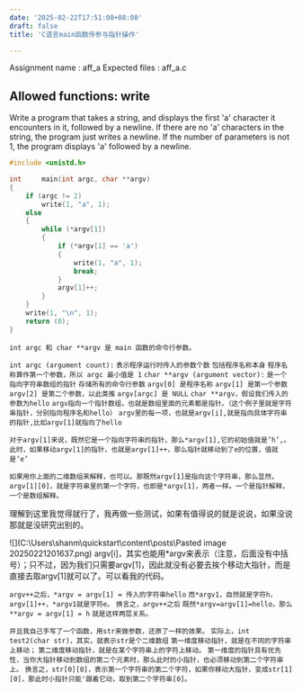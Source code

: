```yaml
---
date: '2025-02-22T17:51:00+08:00'
draft: false
title: 'C语言main函数传参与指针操作'

---
```


Assignment name  : aff_a
Expected files   : aff_a.c

Allowed functions: write
--------------------------------------------------------------------------------

Write a program that takes a string, and displays the first 'a' character it
encounters in it, followed by a newline. If there are no 'a' characters in the
string, the program just writes a newline. If the number of parameters is not
1, the program displays 'a' followed by a newline.
```c
#include <unistd.h>

int		main(int argc, char **argv)
{
	if (argc != 2)
		write(1, "a", 1);
	else
	{
		while (*argv[1])
		{
			if (*argv[1] == 'a')
			{
				write(1, "a", 1);
				break;
			}
			argv[1]++;
		}
	}
	write(1, "\n", 1);
	return (0);
}
```
`int argc 和 char **argv 是 main 函数的命令行参数。`

`int argc (argument count):`
`表示程序运行时传入的参数个数`
`包括程序名称本身`
`程序名称算作第一个参数，所以 argc 最小值是 1`
`char **argv (argument vector):`
`是一个指向字符串数组的指针`
`存储所有的命令行参数`
`argv[0] 是程序名称`
`argv[1] 是第一个参数`
`argv[2] 是第二个参数，以此类推`
`argv[argc] 是 NULL`
`char **argv，假设我们传入的参数为hello`
`argv指向一个指针数组，也就是数组里面的元素都是指针。（这个例子里就是字符串指针，分别指向程序名和hello）`
`argv里的每一项，也就是argv[i],就是指向具体字符串的指针,比如argv[1]就指向了hello`

`对于argv[1]来说，既然它是一个指向字符串的指针，那么*argv[1],它的初始值就是‘h’,。`
`此时，如果移动argv[1]的指针，也就是argv[1]++，那么指针就移动到了e的位置，值就是‘e’`

`如果用你上面的二维数组来解释，也可以。那既然argv[1]是指向这个字符串，那么显然，argv[1][0]，就是字符串里的第一个字符，也即是*argv[1]，两者一样。一个是指针解释，一个是数组解释。`

理解到这里我觉得就行了，我再做一些测试，如果有值得说的就是说说，如果没说那就是没研究出别的。

![](C:\Users\shanm\quickstart\content\posts\Pasted image 20250221201637.png)
argv[i]，其实也能用*argv来表示（注意，后面没有中括号）；只不过，因为我们只需要argv[1]，因此就没有必要去挨个移动大指针，而是直接去取argv[1]就可以了。可以看我的代码。

`argv++之后，*argv = argv[1] = 传入的字符串hello`
`而*argv1，自然就是字符h，argv[1]++，*argv1就是字符e。`
`换言之，argv++之后`
`既然*argv=argv[1]=hello，那么**argv = argv[1] = h`
`就是这样两层关系。`

`并且我自己手写了一个函数，用str来做参数，还原了一样的效果。`
`实际上，int test2(char str)，其实，就表示str是个二维数组`
`第一维度移动指针，就是在不同的字符串上移动；`
`第二维度移动指针，就是在某个字符串上的字符上移动。`
`第一维度的指针具有优先性，当你大指针移动到数组的第二个元素时，那么此时的小指针，也必须移动到第二个字符串上。`
`换言之，str[0][0]，表示第一个字符串的第二个字符，如果你移动大指针，变成str[1][0]，那此时小指针只能'跟着它动，取到第二个字符串[0]。`
